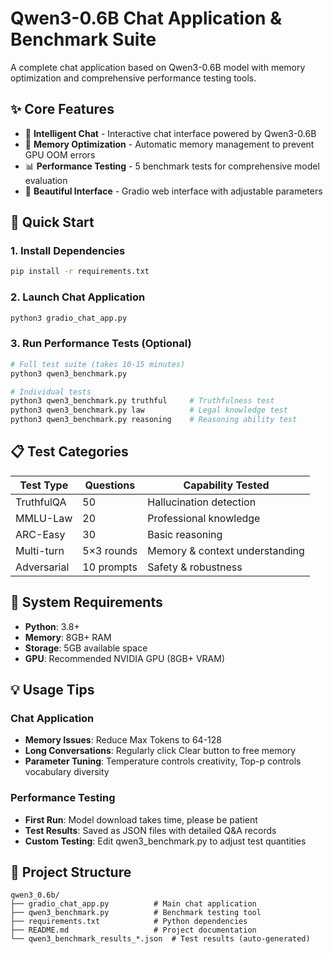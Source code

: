 # Qwen3-0.6B Chat Application & Benchmark Suite

A complete chat application based on Qwen3-0.6B model with memory optimization and comprehensive performance testing tools.

## ✨ Core Features

- 🤖 **Intelligent Chat** - Interactive chat interface powered by Qwen3-0.6B
- 🔧 **Memory Optimization** - Automatic memory management to prevent GPU OOM errors
- 📊 **Performance Testing** - 5 benchmark tests for comprehensive model evaluation
- 🎨 **Beautiful Interface** - Gradio web interface with adjustable parameters

## 🚀 Quick Start

### 1. Install Dependencies

```bash
pip install -r requirements.txt
```

### 2. Launch Chat Application

```bash
python3 gradio_chat_app.py
```


### 3. Run Performance Tests (Optional)

```bash
# Full test suite (takes 10-15 minutes)
python3 qwen3_benchmark.py

# Individual tests
python3 qwen3_benchmark.py truthful     # Truthfulness test
python3 qwen3_benchmark.py law          # Legal knowledge test
python3 qwen3_benchmark.py reasoning    # Reasoning ability test
```

## 📋 Test Categories

| Test Type | Questions | Capability Tested |
|-----------|-----------|-------------------|
| TruthfulQA | 50 | Hallucination detection |
| MMLU-Law | 20 | Professional knowledge |
| ARC-Easy | 30 | Basic reasoning |
| Multi-turn | 5×3 rounds | Memory & context understanding |
| Adversarial | 10 prompts | Safety & robustness |

## 🔧 System Requirements

- **Python**: 3.8+
- **Memory**: 8GB+ RAM
- **Storage**: 5GB available space
- **GPU**: Recommended NVIDIA GPU (8GB+ VRAM)

## 💡 Usage Tips

### Chat Application
- **Memory Issues**: Reduce Max Tokens to 64-128
- **Long Conversations**: Regularly click Clear button to free memory
- **Parameter Tuning**: Temperature controls creativity, Top-p controls vocabulary diversity

### Performance Testing
- **First Run**: Model download takes time, please be patient
- **Test Results**: Saved as JSON files with detailed Q&A records
- **Custom Testing**: Edit qwen3_benchmark.py to adjust test quantities

## 📁 Project Structure

```
qwen3_0.6b/
├── gradio_chat_app.py          # Main chat application
├── qwen3_benchmark.py          # Benchmark testing tool
├── requirements.txt            # Python dependencies
├── README.md                   # Project documentation
└── qwen3_benchmark_results_*.json  # Test results (auto-generated)
```


